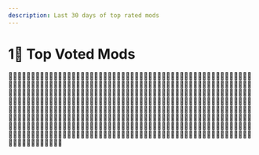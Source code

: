 ```yaml
---
description: Last 30 days of top rated mods
---
```


# 1⃣ Top Voted Mods

:construction::construction::construction::construction::construction::construction::construction::construction::construction::construction::construction::construction::construction::construction::construction::construction::construction::construction::construction::construction::construction::construction::construction::construction::construction::construction::construction::construction::construction::construction::construction::construction::construction::construction::construction::construction::construction::construction::construction::construction::construction::construction::construction::construction::construction::construction::construction::construction::construction::construction::construction::construction::construction::construction::construction::construction::construction::construction::construction::construction::construction::construction::construction::construction::construction::construction::construction::construction::construction::construction::construction::construction::construction::construction::construction::construction::construction::construction::construction::construction::construction::construction::construction::construction::construction::construction::construction::construction::construction::construction::construction::construction::construction::construction::construction::construction::construction::construction::construction::construction::construction::construction::construction::construction::construction::construction::construction::construction::construction::construction::construction::construction::construction::construction::construction::construction::construction::construction::construction::construction::construction::construction::construction::construction::construction::construction::construction::construction::construction::construction::construction::construction::construction::construction::construction::construction::construction::construction::construction::construction::construction::construction::construction::construction::construction::construction::construction::construction::construction::construction::construction::construction::construction::construction::construction::construction::construction::construction::construction::construction::construction::construction::construction::construction::construction::construction::construction::construction::construction::construction::construction::construction::construction::construction::construction::construction::construction::construction::construction::construction::construction::construction::construction::construction::construction::construction::construction::construction::construction::construction::construction::construction::construction::construction::construction::construction::construction::construction::construction::construction::construction::construction::construction::construction::construction::construction::construction::construction::construction::construction::construction::construction::construction::construction::construction::construction::construction::construction::construction::construction::construction::construction::construction::construction::construction::construction::construction::construction::construction::construction::construction::construction::construction::construction::construction::construction::construction::construction::construction::construction::construction::construction::construction::construction::construction::construction::construction::construction::construction::construction::construction::construction::construction::construction::construction::construction::construction::construction::construction::construction::construction::construction::construction::construction::construction::construction::construction::construction::construction::construction::construction::construction::construction::construction::construction::construction::construction::construction::construction::construction::construction::construction::construction::construction::construction::construction::construction::construction::construction::construction::construction::construction::construction::construction::construction::construction::construction::construction::construction::construction::construction::construction::construction::construction::construction::construction::construction::construction::construction::construction::construction::construction::construction::construction::construction::construction::construction::construction::construction::construction::construction::construction::construction::construction::construction::construction::construction::construction::construction::construction::construction::construction::construction::construction::construction::construction::construction::construction::construction::construction::construction::construction::construction::construction::construction::construction::construction::construction::construction::construction::construction::construction::construction::construction::construction::construction::construction::construction::construction::construction::construction::construction::construction::construction::construction::construction::construction::construction::construction::construction::construction::construction::construction::construction::construction::construction::construction::construction::construction::construction::construction::construction::construction::construction::construction::construction::construction::construction::construction::construction::construction::construction::construction::construction::construction::construction::construction::construction::construction::construction::construction::construction::construction::construction::construction::construction::construction::construction::construction::construction::construction::construction::construction::construction::construction::construction::construction::construction::construction::construction::construction::construction::construction::construction::construction::construction::construction::construction::construction::construction::construction::construction::construction::construction::construction::construction::construction::construction::construction::construction::construction::construction::construction::construction:
